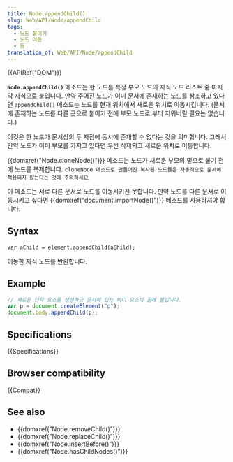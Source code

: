 ```yaml
---
title: Node.appendChild()
slug: Web/API/Node/appendChild
tags:
  - 노드 붙이기
  - 노드 이동
  - 돔
translation_of: Web/API/Node/appendChild
---
```

{{APIRef("DOM")}}

**`Node.appendChild()`** 메소드는 한 노드를 특정 부모 노드의 자식 노드 리스트 중 마지막 자식으로 붙입니다. 만약 주어진 노드가 이미 문서에 존재하는 노드를 참조하고 있다면 `appendChild()` 메소드는 노드를 현재 위치에서 새로운 위치로 이동시킵니다. (문서에 존재하는 노드를 다른 곳으로 붙이기 전에 부모 노드로 부터 지워버릴 필요는 없습니다.)

이것은 한 노드가 문서상의 두 지점에 동시에 존재할 수 없다는 것을 의미합니다. 그래서 만약 노드가 이미 부모를 가지고 있다면 우선 삭제되고 새로운 위치로 이동합니다.

{{domxref("Node.cloneNode()")}} 메소드는 노드가 새로운 부모의 밑으로 붙기 전에 노드를 복제합니다. `cloneNode 메소드로 만들어진 복사된 노드들은 자동적으로 문서에 적용되지 않는다는 것에 주의하세요`.

이 메소드는 서로 다른 문서로 노드를 이동시키진 못합니다. 만약 노드를 다른 문서로 이동시키고 싶다면 {{domxref("document.importNode()")}} 메소드를 사용하셔야 합니다.

## Syntax

    var aChild = element.appendChild(aChild);

이동한 자식 노드를 반환합니다.

## Example

```js
// 새로운 단락 요소를 생성하고 문서에 있는 바디 요소의 끝에 붙입니다.
var p = document.createElement("p");
document.body.appendChild(p);
```

## Specifications

{{Specifications}}

## Browser compatibility

{{Compat}}

## See also

- {{domxref("Node.removeChild()")}}
- {{domxref("Node.replaceChild()")}}
- {{domxref("Node.insertBefore()")}}
- {{domxref("Node.hasChildNodes()")}}
